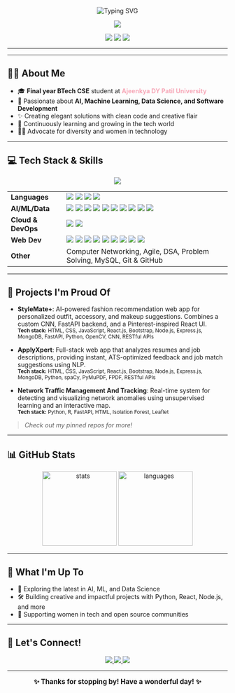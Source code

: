 <!-- Profile README for Shivani Shewale -->

<p align="center">
  <img src="https://readme-typing-svg.demolab.com?font=Fira+Code&weight=700&size=32&pause=1200&color=EC4899&center=true&vCenter=true&width=700&lines=Hey+%F0%9F%91%8B%2C+I'm+Shivani+Shewale;AI+%7C+ML+%7C+Data+Science+Enthusiast;Final+Year+BTech+CSE+Student;Software+Developer+%E2%9C%A8" alt="Typing SVG" />
</p>

<p align="center">
  <img src="https://img.shields.io/badge/BTech%20CSE-ADYPU-F7A8B8?style=flat-square&logo=graduation-cap&logoColor=white" />
</p>
<p align="center">
  <img src="https://img.shields.io/badge/AI/ML Developer-FDCBFF?style=flat-square&logo=google" />
  <img src="https://img.shields.io/badge/Data%20Science-FFB6B9?style=flat-square&logo=databricks&logoColor=white" />
  <img src="https://img.shields.io/badge/Software%20Developer-F7A8B8?style=flat-square&logo=github&logoColor=white" />
</p>

---

---

## 👩‍💼 About Me

- 🎓 **Final year BTech CSE** student at <b style="color:#F7A8B8;">Ajeenkya DY Patil University</b>
- 💖 Passionate about <b>AI, Machine Learning, Data Science, and Software Development</b>
- ✨ Creating elegant solutions with clean code and creative flair
- 🌱 Continuously learning and growing in the tech world
- 👩‍💻 Advocate for diversity and women in technology

---

## 💻 Tech Stack & Skills

<p align="center">
  <img src="https://skillicons.dev/icons?i=python,tensorflow,pytorch,html,css,js,react,tailwind,bootstrap,nodejs,express,mysql,mongodb,docker,aws" />
</p>

<table>
  <tr>
    <td><b>Languages</b></td>
    <td>
      <img src="https://img.shields.io/badge/Python-EC4899?style=flat-square&logo=python&logoColor=white" />
      <img src="https://img.shields.io/badge/JavaScript-FFD6E0?style=flat-square&logo=javascript&logoColor=black" />
      <img src="https://img.shields.io/badge/SQL-F7A8B8?style=flat-square&logo=mysql&logoColor=white" />
      <img src="https://img.shields.io/badge/OOP-BA68C8?style=flat-square" />
    </td>
  </tr>
  <tr>
    <td><b>AI/ML/Data</b></td>
    <td>
      <img src="https://img.shields.io/badge/TensorFlow-FF61A6?style=flat-square&logo=tensorflow&logoColor=white" />
      <img src="https://img.shields.io/badge/Keras-FF6F91?style=flat-square&logo=keras&logoColor=white" />
      <img src="https://img.shields.io/badge/PyTorch-FF6384?style=flat-square&logo=pytorch&logoColor=white" />
      <img src="https://img.shields.io/badge/Scikit--Learn-F9A826?style=flat-square&logo=scikit-learn&logoColor=white" />
      <img src="https://img.shields.io/badge/Transformers-FFD6E0?style=flat-square" />
      <img src="https://img.shields.io/badge/Deep%20Learning-BD6EC6?style=flat-square" />
      <img src="https://img.shields.io/badge/NLP-FDCBFF?style=flat-square" />
      <img src="https://img.shields.io/badge/Data%20Science-FFB6B9?style=flat-square&logo=databricks&logoColor=white" />
      <img src="https://img.shields.io/badge/Python%20Libraries-EC4899?style=flat-square" />
      <img src="https://img.shields.io/badge/PowerBI-FBC02D?style=flat-square&logo=powerbi&logoColor=white" />
    </td>
  </tr>
  <tr>
    <td><b>Cloud & DevOps</b></td>
    <td>
      <img src="https://img.shields.io/badge/AWS-FFB6B9?style=flat-square&logo=amazonaws&logoColor=white" />
      <img src="https://img.shields.io/badge/Docker-2496ED?style=flat-square&logo=docker&logoColor=white" />
    </td>
  </tr>
  <tr>
    <td><b>Web Dev</b></td>
    <td>
      <img src="https://img.shields.io/badge/HTML5-FFB6B9?style=flat-square&logo=html5&logoColor=white" />
      <img src="https://img.shields.io/badge/CSS3-F7A8B8?style=flat-square&logo=css3&logoColor=white" />
      <img src="https://img.shields.io/badge/React-FF61A6?style=flat-square&logo=react&logoColor=white" />
      <img src="https://img.shields.io/badge/Node.js-FFD6E0?style=flat-square&logo=node.js&logoColor=white" />
      <img src="https://img.shields.io/badge/Express.js-000000?style=flat-square&logo=express&logoColor=white" />
      <img src="https://img.shields.io/badge/TailwindCSS-FDCBFF?style=flat-square&logo=tailwindcss&logoColor=white" />
      <img src="https://img.shields.io/badge/Bootstrap-EC4899?style=flat-square&logo=bootstrap&logoColor=white" />
      <img src="https://img.shields.io/badge/RESTful%20APIs-FF61A6?style=flat-square" />
      <img src="https://img.shields.io/badge/MongoDB-47A248?style=flat-square&logo=mongodb&logoColor=white" />
    </td>
  </tr>
  <tr>
    <td><b>Other</b></td>
    <td>
      Computer Networking, Agile, DSA, Problem Solving, MySQL, Git & GitHub
    </td>
  </tr>
</table>

---

## 🌟 Projects I'm Proud Of

- **StyleMate+**: AI-powered fashion recommendation web app for personalized outfit, accessory, and makeup suggestions. Combines a custom CNN, FastAPI backend, and a Pinterest-inspired React UI.
  <br><sub><b>Tech stack:</b> HTML, CSS, JavaScript, React.js, Bootstrap, Node.js, Express.js, MongoDB, FastAPI, Python, OpenCV, CNN, RESTful APIs</sub>

- **ApplyXpert**: Full-stack web app that analyzes resumes and job descriptions, providing instant, ATS-optimized feedback and job match suggestions using NLP.
  <br><sub><b>Tech stack:</b> HTML, CSS, JavaScript, React.js, Bootstrap, Node.js, Express.js, MongoDB, Python, spaCy, PyMuPDF, FPDF, RESTful APIs</sub>

- **Network Traffic Management And Tracking**: Real-time system for detecting and visualizing network anomalies using unsupervised learning and an interactive map.
  <br><sub><b>Tech stack:</b> Python, R, FastAPI, HTML, Isolation Forest, Leaflet</sub>

> *Check out my pinned repos for more!*

---

## 📊 GitHub Stats

<p align="center">
  <img src="https://github-readme-stats.vercel.app/api?username=ShivaniShewale02&show_icons=true&theme=rose_pine&hide_border=true&bg_color=fffafc&title_color=EC4899&icon_color=F7A8B8&text_color=9B59B6" height="170" alt="stats" />
  <img src="https://github-readme-stats.vercel.app/api/top-langs/?username=ShivaniShewale02&layout=compact&theme=rose_pine&hide_border=true&bg_color=fffafc&title_color=EC4899&text_color=9B59B6" height="170" alt="languages" />
</p>

---

## 🌱 What I'm Up To

- 🚀 Exploring the latest in AI, ML, and Data Science
- 🛠️ Building creative and impactful projects with Python, React, Node.js, and more
- 🤝 Supporting women in tech and open source communities

---

## 💌 Let's Connect!

<p align="center">
  <a href="https://www.linkedin.com/in/shivani-shewale-674384352/" target="_blank">
    <img src="https://img.shields.io/badge/LinkedIn-shivani--shewale-EC4899?style=for-the-badge&logo=linkedin&logoColor=white" />
  </a>
  <a href="https://shivanishewale02.github.io/ShivaniPortfolio/" target="_blank">
    <img src="https://img.shields.io/badge/Portfolio-Visit-9B59B6?style=for-the-badge&logo=portfolio&logoColor=white" />
  </a>
  <a href="mailto:work.shivanishewale@gmail.com" target="_blank">
    <img src="https://img.shields.io/badge/Email-work.shivanishewale@gmail.com-FF61A6?style=for-the-badge&logo=gmail&logoColor=white" />
  </a>
</p>

---

<p align="center" style="font-size:1.1em;">
  <b>✨ Thanks for stopping by! Have a wonderful day! ✨</b>
</p>

<!--
⭐️ From [ShivaniShewale02](https://github.com/ShivaniShewale02)
-->
